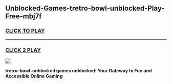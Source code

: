 
## Unblocked-Games-tretro-bowl-unblocked-Play-Free-mbj7f
<h3>
<a href="https://premium76.site?title=tretro-bowl-unblocked&ref=21A">CLICK TO PLAY</a></h3>
<hr>

<h3>
<a href="https://premium76.site?title=tretro-bowl-unblocked&ref=21A">CLICK 2 PLAY</a>
  
</h3>

<a href="https://premium76.site?title=tretro-bowl-unblocked&ref=21A"><img src="https://clearcache.store/games.png"></a>


**tretro-bowl-unblocked games unblocked: Your Gateway to Fun and Accessible Online Gaming**
